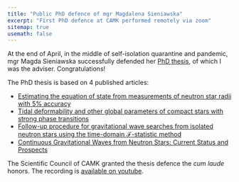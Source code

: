 ```yaml
---
title: "Public PhD defence of mgr Magdalena Sieniawska"
excerpt: "First PhD defence at CAMK performed remotely via zoom"
sitemap: true
usemath: false  
---
```


At the end of April, in the middle of self-isolation quarantine and pandemic, mgr Magda Sieniawska successfully defended her [PhD thesis](https://www.camk.edu.pl/media/uploads_current/rada_naukowa/przewody_doktorskie/msieniawska/ms_phdthesis.pdf), of which I was the adviser. Congratulations! 

The PhD thesis is based on 4 published articles: 

* [Estimating the equation of state from measurements of neutron star radii with 5% accuracy](https://www.aanda.org/articles/aa/abs/2018/08/aa33071-18/aa33071-18.html)
* [Tidal deformability and other global parameters of compact stars with strong phase transitions](https://www.aanda.org/articles/aa/abs/2019/02/aa33969-18/aa33969-18.html)
* [Follow-up procedure for gravitational wave searches from isolated neutron stars using the time-domain $\mathcal{F}$-statistic method](https://iopscience.iop.org/article/10.1088/1361-6382/ab3ee5)
* [Continuous Gravitational Waves from Neutron Stars: Current Status and Prospects](https://www.mdpi.com/2218-1997/5/11/217)

The Scientific Council of CAMK granted the thesis defence the _cum laude_ honors. The recording is [available on youtube](youtube.com/watch?v=QnH-2lA189o).

